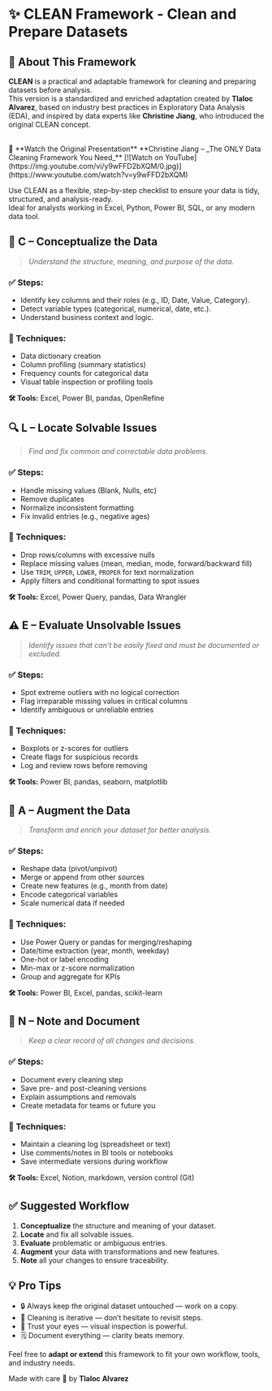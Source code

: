 # ✨ CLEAN Framework - Clean and Prepare Datasets

## 📌 About This Framework

**CLEAN** is a practical and adaptable framework for cleaning and preparing datasets before analysis.  
This version is a standardized and enriched adaptation created by **Tlaloc Alvarez**, based on industry best practices in Exploratory Data Analysis (EDA), and inspired by data experts like **Christine Jiang**, who introduced the original CLEAN concept.

<br/>
🎥 **Watch the Original Presentation**  
**Christine Jiang – _The ONLY Data Cleaning Framework You Need_**  
[![Watch on YouTube](https://img.youtube.com/vi/y9wFFD2bXQM/0.jpg)](https://www.youtube.com/watch?v=y9wFFD2bXQM)
<br/>

Use CLEAN as a flexible, step-by-step checklist to ensure your data is tidy, structured, and analysis-ready.  
Ideal for analysts working in Excel, Python, Power BI, SQL, or any modern data tool.

## 🧠 C – Conceptualize the Data

> _Understand the structure, meaning, and purpose of the data._

### ✅ Steps:
- Identify key columns and their roles (e.g., ID, Date, Value, Category).
- Detect variable types (categorical, numerical, date, etc.).
- Understand business context and logic.

### 🔧 Techniques:
- Data dictionary creation  
- Column profiling (summary statistics)  
- Frequency counts for categorical data  
- Visual table inspection or profiling tools

**🛠 Tools:** Excel, Power BI, pandas, OpenRefine

## 🔍 L – Locate Solvable Issues

> _Find and fix common and correctable data problems._

### ✅ Steps:
- Handle missing values (Blank, Nulls, etc) 
- Remove duplicates  
- Normalize inconsistent formatting  
- Fix invalid entries (e.g., negative ages)

### 🔧 Techniques:
- Drop rows/columns with excessive nulls  
- Replace missing values (mean, median, mode, forward/backward fill)  
- Use `TRIM`, `UPPER`, `LOWER`, `PROPER` for text normalization  
- Apply filters and conditional formatting to spot issues

**🛠 Tools:** Excel, Power Query, pandas, Data Wrangler

## ⚠️ E – Evaluate Unsolvable Issues

> _Identify issues that can’t be easily fixed and must be documented or excluded._

### ✅ Steps:
- Spot extreme outliers with no logical correction  
- Flag irreparable missing values in critical columns  
- Identify ambiguous or unreliable entries

### 🔧 Techniques:
- Boxplots or z-scores for outliers  
- Create flags for suspicious records  
- Log and review rows before removing

**🛠 Tools:** Power BI, pandas, seaborn, matplotlib

## 🧩 A – Augment the Data

> _Transform and enrich your dataset for better analysis._

### ✅ Steps:
- Reshape data (pivot/unpivot)  
- Merge or append from other sources  
- Create new features (e.g., month from date)  
- Encode categorical variables  
- Scale numerical data if needed

### 🔧 Techniques:
- Use Power Query or pandas for merging/reshaping  
- Date/time extraction (year, month, weekday)  
- One-hot or label encoding  
- Min-max or z-score normalization  
- Group and aggregate for KPIs

**🛠 Tools:** Power BI, Excel, pandas, scikit-learn

## 📝 N – Note and Document

> _Keep a clear record of all changes and decisions._

### ✅ Steps:
- Document every cleaning step  
- Save pre- and post-cleaning versions  
- Explain assumptions and removals  
- Create metadata for teams or future you

### 🔧 Techniques:
- Maintain a cleaning log (spreadsheet or text)  
- Use comments/notes in BI tools or notebooks  
- Save intermediate versions during workflow

**🛠 Tools:** Excel, Notion, markdown, version control (Git)

## ✅ Suggested Workflow

1. **Conceptualize** the structure and meaning of your dataset.  
2. **Locate** and fix all solvable issues.  
3. **Evaluate** problematic or ambiguous entries.  
4. **Augment** your data with transformations and new features.  
5. **Note** all your changes to ensure traceability.

## 💡 Pro Tips

- 🔒 Always keep the original dataset untouched — work on a copy.  
- 🔁 Cleaning is iterative — don’t hesitate to revisit steps.  
- 👀 Trust your eyes — visual inspection is powerful.  
- 🗒 Document everything — clarity beats memory.

Feel free to **adapt or extend** this framework to fit your own workflow, tools, and industry needs.  

Made with care 💙 by **Tlaloc Alvarez**
